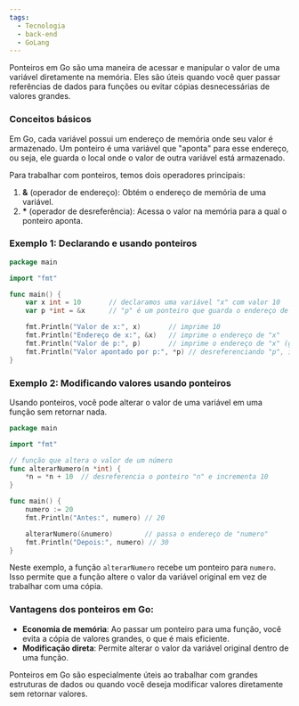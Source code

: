 ```yaml
---
tags:
  - Tecnologia
  - back-end
  - GoLang
---
```

Ponteiros em Go são uma maneira de acessar e manipular o valor de uma variável diretamente na memória. Eles são úteis quando você quer passar referências de dados para funções ou evitar cópias desnecessárias de valores grandes.

### Conceitos básicos

Em Go, cada variável possui um endereço de memória onde seu valor é armazenado. Um ponteiro é uma variável que "aponta" para esse endereço, ou seja, ele guarda o local onde o valor de outra variável está armazenado.

Para trabalhar com ponteiros, temos dois operadores principais:

1. **&** (operador de endereço): Obtém o endereço de memória de uma variável.
2. **\*** (operador de desreferência): Acessa o valor na memória para a qual o ponteiro aponta.

### Exemplo 1: Declarando e usando ponteiros

```go
package main

import "fmt"

func main() {
    var x int = 10       // declaramos uma variável "x" com valor 10
    var p *int = &x      // "p" é um ponteiro que guarda o endereço de "x"

    fmt.Println("Valor de x:", x)       // imprime 10
    fmt.Println("Endereço de x:", &x)   // imprime o endereço de "x"
    fmt.Println("Valor de p:", p)       // imprime o endereço de "x" (guardado em "p")
    fmt.Println("Valor apontado por p:", *p) // desreferenciando "p", imprime 10
}
```

### Exemplo 2: Modificando valores usando ponteiros

Usando ponteiros, você pode alterar o valor de uma variável em uma função sem retornar nada.

```go
package main

import "fmt"

// função que altera o valor de um número
func alterarNumero(n *int) {
    *n = *n + 10  // desreferencia o ponteiro "n" e incrementa 10
}

func main() {
    numero := 20
    fmt.Println("Antes:", numero) // 20

    alterarNumero(&numero)        // passa o endereço de "numero"
    fmt.Println("Depois:", numero) // 30
}
```

Neste exemplo, a função `alterarNumero` recebe um ponteiro para `numero`. Isso permite que a função altere o valor da variável original em vez de trabalhar com uma cópia.

### Vantagens dos ponteiros em Go:

- **Economia de memória**: Ao passar um ponteiro para uma função, você evita a cópia de valores grandes, o que é mais eficiente.
- **Modificação direta**: Permite alterar o valor da variável original dentro de uma função.

Ponteiros em Go são especialmente úteis ao trabalhar com grandes estruturas de dados ou quando você deseja modificar valores diretamente sem retornar valores.